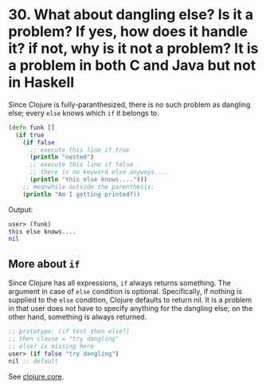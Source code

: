 # 30. What about dangling else? Is it a problem? If yes, how does it handle it? if not, why is it not a problem? It is a problem in both C and Java but not in Haskell

Since Clojure is fully-paranthesized, there is no such problem as dangling else; every `else` knows which `if` it belongs to.

```clojure
(defn funk []
  (if true
    (if false 
      ;; execute this line if true
      (println "nested")
      ;; execute this line if false
      ;; there is no keyword else anyways....
      (println "this else knows....")))
    ;; meanwhile outside the parenthesis: 
    (println "Am I getting printed?))
```

Output:

```clojure
user> (funk)
this else knows....
nil
```


## More about `if`

Since Clojure has all expressions, `if` always returns something. The argument in case of `else` condition is optional. Specifically, if nothing is supplied to the `else` condition, Clojure defaults to return nil. It is a problem in that user does not have to specify anything for the dangling else; on the other hand, something is always returned.

``` clj
;; prototype: (if test then else?)
;; then clause = "try dangling"
;; else? is missing here
user> (if false "try dangling")
nil ;; default
```


See [clojure.core](https://clojuredocs.org/clojure.core/if). 
